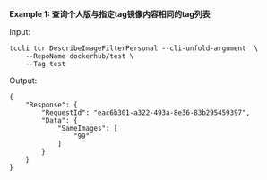 **Example 1: 查询个人版与指定tag镜像内容相同的tag列表**



Input: 

```
tccli tcr DescribeImageFilterPersonal --cli-unfold-argument  \
    --RepoName dockerhub/test \
    --Tag test
```

Output: 
```
{
    "Response": {
        "RequestId": "eac6b301-a322-493a-8e36-83b295459397",
        "Data": {
            "SameImages": [
                "99"
            ]
        }
    }
}
```


